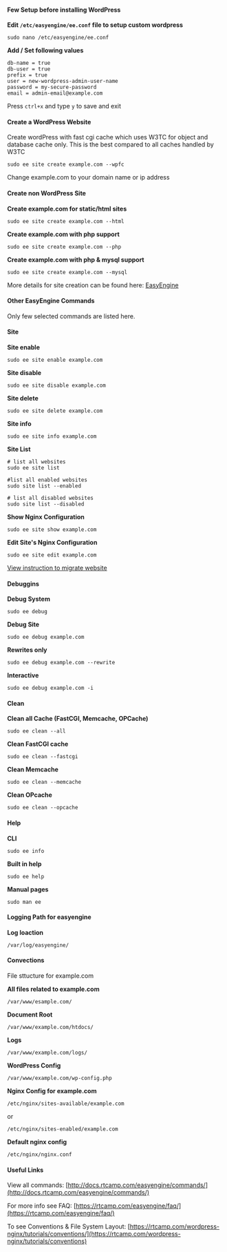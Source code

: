 #### Few Setup before installing WordPress

**Edit `/etc/easyengine/ee.conf` file to setup custom wordpress**

`sudo nano /etc/easyengine/ee.conf`

**Add / Set following values**

```
db-name = true
db-user = true
prefix = true
user = new-wordpress-admin-user-name
password = my-secure-password
email = admin-email@example.com
```

Press `ctrl+x` and type `y` to save and exit

#### Create a WordPress Website

Create wordPress with fast cgi cache which uses W3TC for object and database cache only. This is the best compared to all caches handled by W3TC


`sudo ee site create example.com --wpfc`

Change example.com to your domain name or ip address

#### Create non WordPress Site

**Create example.com for static/html sites**

`sudo ee site create example.com --html`

**Create example.com with php support** 

`sudo ee site create example.com --php`

**Create example.com with php & mysql support**

`sudo ee site create example.com --mysql`


More details for site creation can be found here: [EasyEngine](https://github.com/rtCamp/easyengine)

#### Other EasyEngine Commands

Only few selected commands are listed here.

#### Site

**Site enable**

`sudo ee site enable example.com`

**Site disable**

`sudo ee site disable example.com`

**Site delete**

`sudo ee site delete example.com`

**Site info**

`sudo ee site info example.com`

**Site List**

```
# list all websites
sudo ee site list

#list all enabled websites
sudo site list --enabled

# list all disabled websites
sudo site list --disabled
```

**Show Nginx Configuration**

`sudo ee site show example.com`

**Edit Site's Nginx Configuration**

`sudo ee site edit example.com`

[View instruction to migrate website](https://rtcamp.com/easyengine/docs/commands/site/migrate/)

#### Debuggins

**Debug System**

`sudo ee debug`

**Debug Site**

`sudo ee debug example.com`

**Rewrites only**

`sudo ee debug example.com --rewrite`

**Interactive**

`sudo ee debug example.com -i`

#### Clean

**Clean all Cache (FastCGI, Memcache, OPCache)**

`sudo ee clean --all`

**Clean FastCGI cache**

`sudo ee clean --fastcgi`

**Clean Memcache**

`sudo ee clean --memcache`

**Clean OPcache**

`sudo ee clean --opcache`

#### Help

**CLI**

`sudo ee info`

**Built in help**

`sudo ee help`

**Manual pages**

`sudo man ee`

#### Logging Path for easyengine

**Log loaction**

`/var/log/easyengine/`


#### Convections
File sttucture for example.com

**All files related to example.com**

`/var/www/esample.com/`

**Document Root**

`/var/www/example.com/htdocs/`

**Logs**

`/var/www/example.com/logs/`

**WordPress Config**

`/var/www/example.com/wp-config.php`

**Nginx Config for example.com**

`/etc/nginx/sites-available/example.com`

or

`/etc/nginx/sites-enabled/example.com`

**Default nginx config**

`/etc/nginx/nginx.conf`

#### Useful Links

View all commands: [http://docs.rtcamp.com/easyengine/commands/](http://docs.rtcamp.com/easyengine/commands/)

For more info see FAQ: [https://rtcamp.com/easyengine/faq/](https://rtcamp.com/easyengine/faq/)

To see Conventions & File System Layout: [https://rtcamp.com/wordpress-nginx/tutorials/conventions/](https://rtcamp.com/wordpress-nginx/tutorials/conventions)

